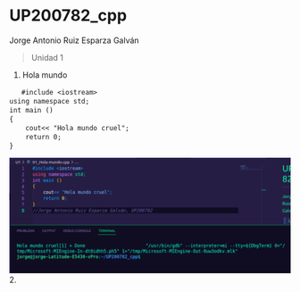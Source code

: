 # UP200782_cpp  
Jorge Antonio Ruiz Esparza Galván  
>Unidad 1  
1. Hola mundo  
```   
   #include <iostream>
using namespace std;
int main ()
{
    cout<< "Hola mundo cruel";
    return 0;
}  
``` 
![Hola mundo](Hola%20%20mundo.png)  
2. 
 


    
